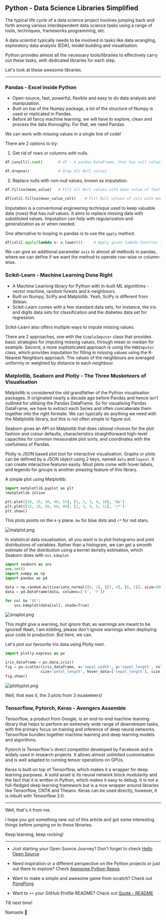 ## Python - Data Science Libraries Simplified

The typical life cycle of a data science project involves jumping back and forth among various interdependent data science tasks using a range of tools, techniques, frameworks programming, etc.

A data scientist typically needs to be involved in tasks like data wrangling, exploratory data analysis (EDA), model building and visualisation.

Python provides almost all the necessary tools/libraries to effectively carry out these tasks, with dedicated libraries for each step.

Let's look at these awesome libraries.

---

### Pandas - Excel inside Python

- Open-source, fast, powerful, flexible and easy to do data analysis and manipulation.
- Built on top of the Numpy package, a lot of the structure of Numpy is used or replicated in Pandas.
- Before all fancy machine learning, we will have to explore, clean and process the data thoroughly. For that, we need Pandas.

We can work with missing values in a single line of code!

There are 2 options to try:

1. Get rid of rows or columns with nulls.

```python
df.isnull().sum()       # df - A pandas DataFrame, that has null values. Find total null values.
```

```python
df.dropna()             # Drop all Null values
```

2. Replace nulls with non-null values, known as imputation.

```python
df.fillna(mean_value)   # Fill all Null values with mean value of that column. mean_value is a variable that stores the mean value. All Null values will be filled.

df[col1].fillna(mean_value_col1)    # Fill Null values of col1 with mean value of col1.
```

Imputation is a conventional engineering technique used to keep valuable data (rows) that has null values. It aims to replace missing data with substituted values. Imputation can help with regularization and generalization as or when needed.

One alternative to looping in pandas is to use the `apply` method.

```python
df[col1].apply(lambda x: x.lower())     # Apply given lambda function to all values in column col1.
```

We can give an additional parameter `axis` to almost all methods in pandas, where we can define if we want the method to operate row-wise or column-wise.

### Scikit-Learn - Machine Learning Done Right

- A Machine Learning library for Python with in-built ML algorithms - vector machine, random forests and k-neighbours.
- Built on Numpy, SciPy and Matplotlib. Yeah, SciPy is different from Sklean.
- Scikit-Learn comes with a few standard data sets, for instance, the iris and digits data sets for classification and the diabetes data set for regression.

Scikit-Learn also offers multiple ways to impute missing values.

There are 2 approaches, one with the `SimpleImputer` class that provides basic strategies for imputing missing values, through mean or median for example. Second, a more sophisticated approach is using the `KNNImputer` class, which provides imputation for filling in missing values using the K-Nearest Neighbors approach. The values of the neighbours are averaged uniformly or weighted by distance to each neighbour.

### Matplotlib, Seaborn and Plotly - The Three Musketeers of Visualisation

Matplotlib is considered the old grandfather of the Python visualisation packages. It originated nearly a decade ago before Pandas and hence isn't outlined for utilising the Pandas DataFrame. So for visualising Pandas DataFrame, we have to extract each Series and often concatenate them together into the right formate. We can typically do anything we need with the Matlplotlib library, but this is not often simple to figure out.

Seaborn gives an API on Matplotlib that does rational choices for the plot fashion and colour defaults, characteristics straightforward high-level capacities for common measurable plot sorts, and coordinates with the usefulness of Pandas.

Plotly is JSON based plot tool for interactive visualisation. Graphs or plots can be defined by a JSON object using 2 keys, named `data` and `layout`. It can create interactive features easily. Most plots come with hover labels, and legends for groups is another amazing feature of this library.

A simple plot using Matplotlib:

```python
import matplotlib.pyplot as plt
%matplotlib inline

plt.plot([10, 25, 30, 40, 55], [1, 2, 3, 4, 10], 'bo')
plt.plot([15, 25, 50, 60, 80], [2, 3, 4, 5, 11], 'r*')
plt.show()
```

This plots points on the x-y plane. `bo` for blue dots and `r*` for red stars.

![matplot.png](https://cdn.hashnode.com/res/hashnode/image/upload/v1618401261561/ueJoRZOKo.png)

In statistical data visualisation, all you want is to plot histograms and joint distributions of variables. Rather than a histogram, we can get a smooth estimate of the distribution using a kernel density estimation, which Seaborn does with `sns.kdeplot`

```python
import seaborn as sns
sns.set()
import numpy as np
import pandas as pd

data = np.random.multivariate_normal([0, 1], [[5, 6], [6, 2]], size=30000)
data = pd.DataFrame(data, columns=['X', 'Y'])

for col in 'XY':
    sns.kdeplot(data[col], shade=True)
```

![snsplot.png](https://cdn.hashnode.com/res/hashnode/image/upload/v1618401275049/5bPXK_fdN.png)

This might give a warning, but ignore that, as warnings are meant to be ignored! Naah, I am kidding, please don't ignore warnings when deploying your code to production. But here, we can.

Let's plot our favourite Iris data using Plotly next.

```python
import plotly.express as px

iris_dataframe = px.data.iris()
fig = px.scatter(iris_dataframe, x='sepal_width', y='sepal_length', color='species',
                size='petal_length', hover_data=['sepal_length'], size_max=35)
fig.show()
```

![plotlyplot.png](https://cdn.hashnode.com/res/hashnode/image/upload/v1618401290723/DcayYMGq2.png)

Well, that was it, the 3 plots from 3 musketeers!

### Tensorflow, Pytorch, Keras - Avengers Assemble

Tensorflow, a product from Google, is an end-to-end machine learning library that helps to perform an extremely wide range of downstream tasks, with the primary focus on training and inference of deep neural networks. Tensorflow bundles together machine learning and deep learning models and algorithms.

Pytorch is Tensorflow's direct competitor developed by Facebook and is widely used in research projects. It allows almost unlimited customisation and is well adapted to running tensor operations on GPUs.

Keras is built on top of Tensorflow, which makes it a wrapper for deep learning purposes. A solid asset is its neural network block modularity and the fact that it is written in Python, which makes it easy to debug. It is not a full-fledged deep learning framework but is a nice wrapper around libraries like Tensorflow, CNTK and Theano. Keras can be used directly, however, it is inbuilt with Tensorflow 2.0.

---

Well, that's it from me.

I hope you got something new out of this article and got some interesting things before jumping on to these libraries.

Keep learning, keep rocking!

---

- Just starting your Open Source Journey? Don't forget to check [Hello Open Source](https://github.com/siddharth2016/hello-open-source)

- Need inspiration or a different perspective on the Python projects or just out there to explore? Check [Awesome Python Repos](https://github.com/siddharth2016/awesome-python-repos)

- Want to make a simple and awesome game from scratch? Check out [PongPong](https://github.com/siddharth2016/PongPong)

- Want to `++` your GitHub Profile README? Check out [Quote - README](https://github.com/marketplace/actions/quote-readme)

Till next time!

Namaste 🙏